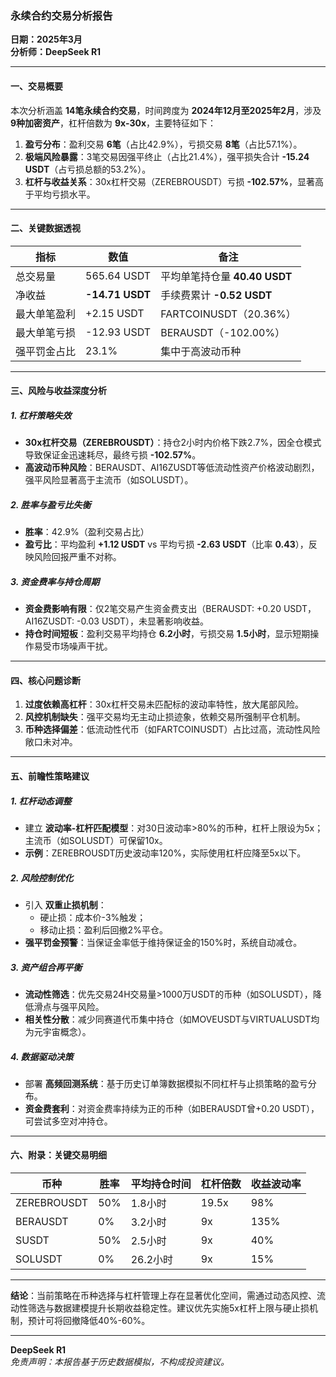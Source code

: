### 永续合约交易分析报告  
**日期：2025年3月**  
**分析师：DeepSeek R1**  

---

#### **一、交易概要**  
本次分析涵盖 **14笔永续合约交易**，时间跨度为 **2024年12月至2025年2月**，涉及 **9种加密资产**，杠杆倍数为 **9x-30x**，主要特征如下：  
1. **盈亏分布**：盈利交易 **6笔**（占比42.9%），亏损交易 **8笔**（占比57.1%）。  
2. **极端风险暴露**：3笔交易因强平终止（占比21.4%），强平损失合计 **-15.24 USDT**（占亏损总额的53.2%）。  
3. **杠杆与收益关系**：30x杠杆交易（ZEREBROUSDT）亏损 **-102.57%**，显著高于平均亏损水平。  

---

#### **二、关键数据透视**  
| 指标                | 数值              | 备注                        |  
|---------------------|-------------------|-----------------------------|  
| 总交易量            | 565.64 USDT       | 平均单笔持仓量 **40.40 USDT** |  
| 净收益              | **-14.71 USDT**   | 手续费累计 **-0.52 USDT**     |  
| 最大单笔盈利        | +2.15 USDT        | FARTCOINUSDT（20.36%）       |  
| 最大单笔亏损        | -12.93 USDT       | BERAUSDT（-102.00%）         |  
| 强平罚金占比        | 23.1%             | 集中于高波动币种             |  

---

#### **三、风险与收益深度分析**  
##### **1. 杠杆策略失效**  
- **30x杠杆交易（ZEREBROUSDT）**：持仓2小时内价格下跌2.7%，因全仓模式导致保证金迅速耗尽，最终亏损 **-102.57%**。  
- **高波动币种风险**：BERAUSDT、AI16ZUSDT等低流动性资产价格波动剧烈，强平风险显著高于主流币（如SOLUSDT）。  

##### **2. 胜率与盈亏比失衡**  
- **胜率**：42.9%（盈利交易占比）  
- **盈亏比**：平均盈利 **+1.12 USDT** vs 平均亏损 **-2.63 USDT**（比率 **0.43**），反映风险回报严重不对称。  

##### **3. 资金费率与持仓周期**  
- **资金费影响有限**：仅2笔交易产生资金费支出（BERAUSDT: +0.20 USDT，AI16ZUSDT: -0.03 USDT），未显著影响收益。  
- **持仓时间短板**：盈利交易平均持仓 **6.2小时**，亏损交易 **1.5小时**，显示短期操作易受市场噪声干扰。  

---

#### **四、核心问题诊断**  
1. **过度依赖高杠杆**：30x杠杆交易未匹配标的波动率特性，放大尾部风险。  
2. **风控机制缺失**：强平交易均无主动止损迹象，依赖交易所强制平仓机制。  
3. **币种选择偏差**：低流动性代币（如FARTCOINUSDT）占比过高，流动性风险敞口未对冲。  

---

#### **五、前瞻性策略建议**  
##### **1. 杠杆动态调整**  
- 建立 **波动率-杠杆匹配模型**：对30日波动率>80%的币种，杠杆上限设为5x；主流币（如SOLUSDT）可保留10x。  
- **示例**：ZEREBROUSDT历史波动率120%，实际使用杠杆应降至5x以下。  

##### **2. 风险控制优化**  
- 引入 **双重止损机制**：  
  - 硬止损：成本价-3%触发；  
  - 移动止损：盈利后回撤2%平仓。  
- **强平罚金预警**：当保证金率低于维持保证金的150%时，系统自动减仓。  

##### **3. 资产组合再平衡**  
- **流动性筛选**：优先交易24H交易量>1000万USDT的币种（如SOLUSDT），降低滑点与强平风险。  
- **相关性分散**：减少同赛道代币集中持仓（如MOVEUSDT与VIRTUALUSDT均为元宇宙概念）。  

##### **4. 数据驱动决策**  
- 部署 **高频回测系统**：基于历史订单簿数据模拟不同杠杆与止损策略的盈亏分布。  
- **资金费套利**：对资金费率持续为正的币种（如BERAUSDT曾+0.20 USDT），可尝试多空对冲持仓。  

---

#### **六、附录：关键交易明细**  
| 币种          | 胜率   | 平均持仓时间 | 杠杆倍数 | 收益波动率 |  
|---------------|--------|--------------|----------|------------|  
| ZEREBROUSDT   | 50%    | 1.8小时      | 19.5x    | 98%        |  
| BERAUSDT      | 0%     | 3.2小时      | 9x       | 135%       |  
| SUSDT         | 50%    | 2.5小时      | 9x       | 40%        |  
| SOLUSDT       | 0%     | 26.2小时     | 9x       | 15%        |  

---

**结论**：当前策略在币种选择与杠杆管理上存在显著优化空间，需通过动态风控、流动性筛选与数据建模提升长期收益稳定性。建议优先实施5x杠杆上限与硬止损机制，预计可将回撤降低40%-60%。  

---  
**DeepSeek R1**  
*免责声明：本报告基于历史数据模拟，不构成投资建议。*
